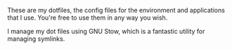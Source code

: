 These are my dotfiles, the config files for the environment and applications that I use. You're free to use them in any way you wish.

I manage my dot files using GNU Stow, which is a fantastic utility for managing symlinks.

